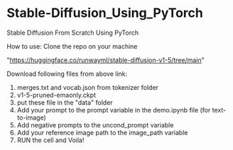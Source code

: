 # Stable-Diffusion_Using_PyTorch
Stable Diffusion From Scratch Using PyTorch

How to use: 
Clone the repo on your machine

"https://huggingface.co/runwayml/stable-diffusion-v1-5/tree/main"

Download following files from above link:
1. merges.txt and vocab.json from tokenizer folder
2. v1-5-pruned-emaonly.ckpt
3. put these file in the "data" folder
4. Add your prompt to the prompt variable in the demo.ipynb file (for text-to-image)
5. Add negative prompts to the uncond_prompt variable
6. Add your reference image path to the image_path variable
7. RUN the cell and Voila!
